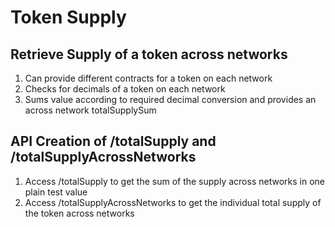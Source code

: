 # Token Supply

## Retrieve Supply of a token across networks
1. Can provide different contracts for a token on each network
2. Checks for decimals of a token on each network
3. Sums value according to required decimal conversion and provides an across network totalSupplySum

## API Creation of /totalSupply and /totalSupplyAcrossNetworks
1. Access /totalSupply to get the sum of the supply across networks in one plain test value
2. Access /totalSupplyAcrossNetworks to get the individual total supply of the token across networks